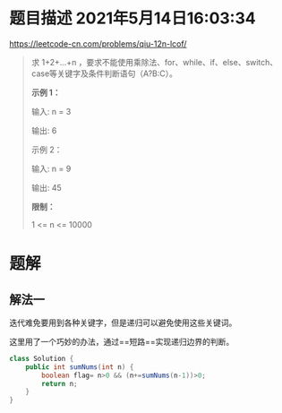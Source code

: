 # 题目描述	2021年5月14日16:03:34

https://leetcode-cn.com/problems/qiu-12n-lcof/

> 求 1+2+...+n ，要求不能使用乘除法、for、while、if、else、switch、case等关键字及条件判断语句（A?B:C）。
>
>  **示例 1：**
>
> 输入: n = 3
>
> 输出: 6
>
> 示例 2：
>
> 输入: n = 9
>
> 输出: 45
>
> **限制：**
>
>1 <= n <= 10000

# 题解

## 解法一

迭代难免要用到各种关键字，但是递归可以避免使用这些关键词。

这里用了一个巧妙的办法，通过==短路==实现递归边界的判断。

```java
class Solution {
    public int sumNums(int n) {
        boolean flag= n>0 && (n+=sumNums(n-1))>0;
        return n;
    }
}
```

